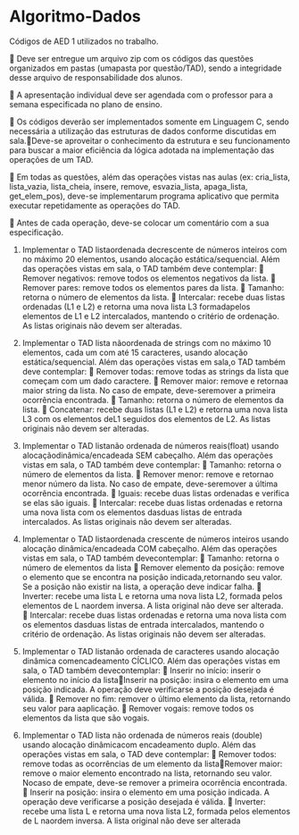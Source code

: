 # Algoritmo-Dados
Códigos de AED 1 utilizados no trabalho.

 Deve ser entregue um arquivo zip com os códigos das questões organizados em pastas (umapasta por questão/TAD), sendo a integridade desse arquivo de responsabilidade dos alunos.

 A apresentação individual deve ser agendada com o professor para a semana especificada no plano de ensino.

 Os códigos deverão ser implementados somente em Linguagem C, sendo necessária a utilização das estruturas de dados conforme discutidas em sala.Deve-se aproveitar o conhecimento da estrutura e seu funcionamento para buscar a maior eficiência da lógica adotada na implementação das operações de um TAD.

 Em todas as questões, além das operações vistas nas aulas (ex: cria_lista, lista_vazia, lista_cheia, insere, remove, esvazia_lista, apaga_lista, get_elem_pos), deve-se implementarum programa aplicativo que permita executar repetidamente as operações do TAD.

 Antes de cada operação, deve-se colocar um comentário com a sua especificação.

  1) Implementar o TAD listaordenada decrescente de números inteiros com no máximo 20 elementos, usando alocação estática/sequencial. Além das operações vistas em sala, o TAD         também deve contemplar:
       Remover negativos: remove todos os elementos negativos da lista.
       Remover pares: remove todos os elementos pares da lista.
       Tamanho: retorna o número de elementos da lista.
       Intercalar: recebe duas listas ordenadas (L1 e L2) e retorna uma nova lista L3 formadapelos  elementos de L1 e L2 intercalados, mantendo o critério de ordenação. As listas       originais não devem ser alteradas.
      
  2) Implementar o TAD lista nãoordenada de strings com no máximo 10 elementos, cada um com até 15 caracteres, usando alocação estática/sequencial. Além das operações vistas em       sala,o TAD também deve contemplar:
       Remover todas: remove todas as strings da lista que começam com um dado caractere.
       Remover  maior: remove e retornaa  maior  string  da lista. No caso de empate, deve-seremover a primeira ocorrência encontrada.
       Tamanho: retorna o número de elementos da lista.
       Concatenar: recebe duas listas (L1 e L2) e retorna uma nova lista L3 com os elementos deL1 seguidos dos elementos de L2. As listas originais não devem ser alteradas.
      
  3) Implementar o TAD listanão ordenada de números reais(float) usando alocaçãodinâmica/encadeada SEM cabeçalho. Além das operações vistas em sala, o TAD também deve contemplar:
       Tamanho: retorna o número de elementos da lista.
       Remover menor: remove e retornao menor número da lista. No caso de empate, deve-seremover a última ocorrência encontrada.
       Iguais: recebe duas listas ordenadas e verifica se elas são iguais.
       Intercalar: recebe duas listas ordenadas e retorna uma nova lista com os elementos dasduas listas de entrada intercalados. As listas originais não devem ser alteradas.
      
  4) Implementar o TAD listaordenada crescente de números inteiros usando alocação dinâmica/encadeada COM cabeçalho. Além das operações vistas em sala, o TAD também                 devecontemplar:
       Tamanho: retorna o número de elementos da lista
       Remover elemento da posição: remove o elemento que se encontra na posição indicada,retornando seu valor. Se a posição não existir na lista, a operação deve indicar falha.
       Inverter: recebe uma lista L e retorna uma nova lista L2, formada pelos elementos de L naordem inversa. A lista original não deve ser alterada.
       Intercalar: recebe duas listas ordenadas e retorna uma nova lista com os elementos dasduas listas de entrada intercalados, mantendo o critério de ordenação. As listas             originais não devem ser alteradas. 
      
  5) Implementar   o   TAD  listanão  ordenada  de   caracteres   usando   alocação  dinâmica  comencadeamento   CÍCLICO.   Além   das   operações   vistas   em   sala,   o   TAD   também   devecontemplar:
       Inserir no início: inserir o elemento no início da listaInserir na posição: insira o elemento em uma posição indicada. A operação deve verificarse a posição desejada é           válida. 
       Remover   no   fim:   remover   o   último   elemento   da   lista,   retornando   seu   valor   para   aaplicação.
       Remover vogais: remove todos os elementos da lista que são vogais.
      
  6) Implementar o TAD lista não ordenada de números reais (double) usando alocação dinâmicacom encadeamento duplo. Além das operações vistas em sala, o TAD deve contemplar:
       Remover todos: remove todas as ocorrências de um elemento da listaRemover maior: remove o maior elemento encontrado na lista, retornando seu valor. Nocaso de empate,           deve-se remover a primeira ocorrência encontrada.
       Inserir na posição: insira o elemento em uma posição indicada. A operação deve verificarse a posição desejada é válida.
       Inverter: recebe uma lista L e retorna uma nova lista L2, formada pelos elementos de L naordem inversa. A lista original não deve ser alterada
